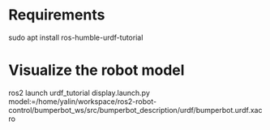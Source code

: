 # Requirements
sudo apt install ros-humble-urdf-tutorial 

# Visualize  the robot model
ros2 launch urdf_tutorial display.launch.py model:=/home/yalin/workspace/ros2-robot-control/bumperbot_ws/src/bumperbot_description/urdf/bumperbot.urdf.xacro 